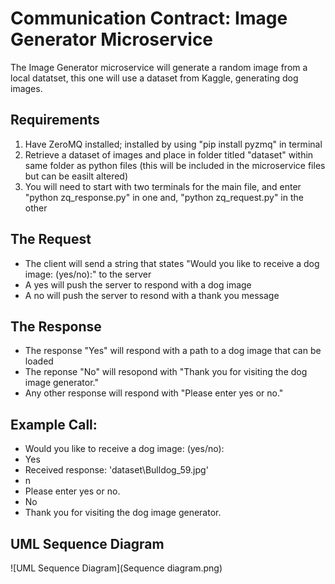 # Communication Contract: Image Generator Microservice 

The Image Generator microservice will generate a random image from a local datatset, this one will use a dataset from Kaggle, generating dog images. 

## Requirements

1. Have ZeroMQ installed; installed by using "pip install pyzmq" in terminal
2. Retrieve a dataset of images and place in folder titled "dataset" within same folder as python files (this will be included in the microservice files but can be easilt altered)
3. You will need to start with two terminals for the main file, and enter "python zq_response.py" in one and, "python zq_request.py" in the other

   
## The Request
* The client will send a string that states "Would you like to receive a dog image: (yes/no):" to the server
* A yes will push the server to respond with a dog image
* A no will push the server to resond with a thank you message

## The Response
* The response "Yes" will respond with a path to a dog image that can be loaded
* The reponse "No" will resopond with "Thank you for visiting the dog image generator."
* Any other response will respond with "Please enter yes or no."

## Example Call:
* Would you like to receive a dog image: (yes/no):
* Yes
* Received response: 'dataset\Bulldog_59.jpg'
* n
* Please enter yes or no.
* No
* Thank you for visiting the dog image generator.

## UML Sequence Diagram

![UML Sequence Diagram](Sequence diagram.png)
